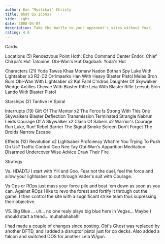 ```yaml
---
author: Dan "Mystikal" Christy
title: What DS Icons?
side: Light
date: 2000-04-07
description: Take the battle to your opponent's sites without fear.
rating: 4.0
---
```

Cards: 

Locations (5)
Rendezvous Point
Hoth: Echo Command Center
Endor: Chief Chirpa's Hut
Tatooine: Obi-Wan's Hut
Dagobah: Yoda's Hut

Characters (21)
Yoda
Tawss Khaa
Momaw Nadon
Bothan Spy
Luke With Lightsaber x3
R2-D2
Orrimaarko
Han With Heavy Blaster Pistol
Melas
Bron Burs
Obi-Wan With Lightsaber x2
Kal'Falnl C'ndros
Daughter Of Skywalker
Wedge Antilles
Chewie With Blaster Rifle
Leia With Blaster Rifle
Leesub Sirln
Lando With Blaster Pistol

Starships (2)
Tantive IV
Spiral

Interrupts (19)
Gift Of The Mentor x2
The Force Is Strong With This One
Skywalkers
Blaster Deflection
Transmission Terminated
Strangle
Nabrun Leids
Courage Of A Skywalker x2
Clash Of Sabers x2
Warrior's Courage
Run Luke, Run!
Rebel Barrier
The Signal
Smoke Screen
Don't Forget The Droids
Narrow Escape

Effects (12)
Revolution x2
Lightsaber Profciency
What're You Trying To Push On Us?
Traffic Control
Goo Nee Tay
Obi-Wan's Apparition
Meditation
Disarmed
Undercover
Wise Advice
Draw Their Fire



Strategy: 

Vs. HDADTJ I start with YH and Goo. Fear not the duel, feel the force and allow your lightsaber to cut through Vader's suit with Courage.

Vs Ops or ROps just mass your force pile and beat 'em down as soon as you can. Against ROps I like to revo the forest and fortify it through out the game. I then control the site with a sugnificant strike team thus supressing their objective.

VS. Big Blue ... uh... no one realy plays big blue here in Vegas... Maybe I should start a trend... muhahahaha!!!

I had made a couple of changes since posting. Obi's Ghost was replaced by another DFTD, and I added a disruptor pistol just for op decks. Also added a falcon and switched DOS for another Leia W/gun. 